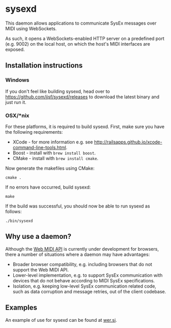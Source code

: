 # sysexd

This daemon allows applications to communicate SysEx messages over MIDI using WebSockets.

As such, it opens a WebSockets-enabled HTTP server on a predefined port (e.g. 9002) on the local host, on which the host's MIDI interfaces are exposed.

## Installation instructions

### Windows

If you don't feel like building sysexd, head over to https://github.com/ijsf/sysexd/releases to download the latest binary and just run it.

### OSX/*nix

For these platforms, it is required to build sysexd. First, make sure you have the following requirements:

* XCode - for more information e.g. see http://railsapps.github.io/xcode-command-line-tools.html.
* Boost - install with `brew install boost`.
* CMake - install with `brew install cmake`.

Now generate the makefiles using CMake:

    cmake .

If no errors have occurred, build sysexd:

    make

If the build was successful, you should now be able to run sysexd as follows:

    ./bin/sysexd

## Why use a daemon?

Although the [Web MIDI API](https://www.w3.org/TR/webmidi/) is currently under development for browsers, there a number of situations where a daemon may have advantages:

* Broader browser compatibility, e.g. including browsers that do not support the Web MIDI API.
* Lower-level implementation, e.g. to support SysEx communication with devices that do not behave according to MIDI SysEx specifications.
* Isolation, e.g. keeping low-level SysEx communication related code, such as data corruption and message retries, out of the client codebase.

## Examples

An example of use for sysexd can be found at [wer.si](http://wer.si).

